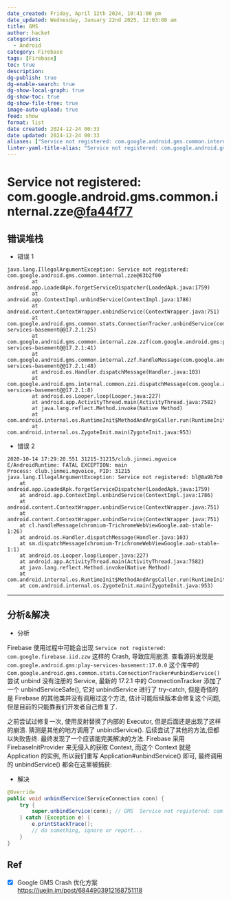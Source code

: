 ```yaml
---
date_created: Friday, April 12th 2024, 10:41:00 pm
date_updated: Wednesday, January 22nd 2025, 12:03:08 am
title: GMS
author: hacket
categories:
  - Android
category: Firebase
tags: [Firebase]
toc: true
description: 
dg-publish: true
dg-enable-search: true
dg-show-local-graph: true
dg-show-toc: true
dg-show-file-tree: true
image-auto-upload: true
feed: show
format: list
date created: 2024-12-24 00:33
date updated: 2024-12-24 00:33
aliases: ["Service not registered: com.google.android.gms.common.internal.zze@fa44f77"]
linter-yaml-title-alias: "Service not registered: com.google.android.gms.common.internal.zze@fa44f77"
---
```


# Service not registered: com.google.android.gms.common.internal.zze[@fa44f77](/fa44f77)

## 错误堆栈

- 错误 1

```
java.lang.IllegalArgumentException: Service not registered: com.google.android.gms.common.internal.zze@63b2f00
        at android.app.LoadedApk.forgetServiceDispatcher(LoadedApk.java:1759)
        at android.app.ContextImpl.unbindService(ContextImpl.java:1786)
        at android.content.ContextWrapper.unbindService(ContextWrapper.java:751)
        at com.google.android.gms.common.stats.ConnectionTracker.unbindService(com.google.android.gms:play-services-basement@@17.2.1:25)
        at com.google.android.gms.common.internal.zze.zzf(com.google.android.gms:play-services-basement@@17.2.1:41)
        at com.google.android.gms.common.internal.zzf.handleMessage(com.google.android.gms:play-services-basement@@17.2.1:48)
        at android.os.Handler.dispatchMessage(Handler.java:103)
        at com.google.android.gms.internal.common.zzi.dispatchMessage(com.google.android.gms:play-services-basement@@17.2.1:8)
        at android.os.Looper.loop(Looper.java:227)
        at android.app.ActivityThread.main(ActivityThread.java:7582)
        at java.lang.reflect.Method.invoke(Native Method)
        at com.android.internal.os.RuntimeInit$MethodAndArgsCaller.run(RuntimeInit.java:539)
        at com.android.internal.os.ZygoteInit.main(ZygoteInit.java:953)
```

- 错误 2

```
2020-10-14 17:29:20.551 31215-31215/club.jinmei.mgvoice E/AndroidRuntime: FATAL EXCEPTION: main
Process: club.jinmei.mgvoice, PID: 31215
java.lang.IllegalArgumentException: Service not registered: bl@8a9b7b0
    at android.app.LoadedApk.forgetServiceDispatcher(LoadedApk.java:1759)
    at android.app.ContextImpl.unbindService(ContextImpl.java:1786)
    at android.content.ContextWrapper.unbindService(ContextWrapper.java:751)
    at android.content.ContextWrapper.unbindService(ContextWrapper.java:751)
    at cl.handleMessage(chromium-TrichromeWebViewGoogle.aab-stable-1:26)
    at android.os.Handler.dispatchMessage(Handler.java:103)
    at sm.dispatchMessage(chromium-TrichromeWebViewGoogle.aab-stable-1:1)
    at android.os.Looper.loop(Looper.java:227)
    at android.app.ActivityThread.main(ActivityThread.java:7582)
    at java.lang.reflect.Method.invoke(Native Method)
    at com.android.internal.os.RuntimeInit$MethodAndArgsCaller.run(RuntimeInit.java:539)
    at com.android.internal.os.ZygoteInit.main(ZygoteInit.java:953)
```

---

## 分析&解决

- 分析

Firebase 使用过程中可能会出现 `Service not registered: com.google.firebase.iid.zzw` 这样的 Crash, 导致应用崩溃. 查看源码发现是 `com.google.android.gms:play-services-basement:17.0.0` 这个库中的 c`om.google.android.gms.common.stats.ConnectionTracker#unbindService()` 尝试 unbind 没有注册的 Service, 最新的 17.2.1 中的 ConnectionTracker 添加了一个 unbindServiceSafe(), 它对 unbindService 进行了 try-catch, 但是奇怪的是 Firebase 的其他类并没有调用过这个方法, 估计可能后续版本会修复这个问题, 但是目前的只能靠我们开发者自己修复了.

之前尝试过修复一次, 使用反射替换了内部的 Executor, 但是后面还是出现了这样的崩溃. 猜测是其他的地方调用了 unbindService(). 后续尝试了其他的方法,但都以失败告终. 最终发现了一个应该能完美解决的方法. Firebase 采用 FirebaseInitProvider 来无侵入的获取 Context, 而这个 Context 就是 Application 的实例, 所以我们重写 Application#unbindService() 即可, 最终调用的 unbindService() 都会在这里被捕获:

- 解决

```java
@Override
public void unbindService(ServiceConnection conn) {
    try {
        super.unbindService(conn); // GMS  Service not registered: com.google.android.gms.common.internal.zze@63b2f00
    } catch (Exception e) {
        e.printStackTrace();
        // do something, ignore or report...
    }
}
```

## Ref

- [x] Google GMS Crash 优化方案<br /><https://juejin.im/post/6844903912168751118>
